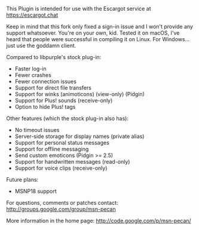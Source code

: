 This Plugin is intended for use with the Escargot service at https://escargot.chat

Keep in mind that this fork only fixed a sign-in issue and I won't provide any support whatsoever. You're on your own, kid. Tested it on macOS, I've heard that people were successful in compiling it on Linux. For Windows... just use the goddamn client.

Compared to libpurple's stock plug-in:

 * Faster log-in
 * Fewer crashes
 * Fewer connection issues
 * Support for direct file transfers
 * Support for winks (animoticons) (view-only) (Pidgin)
 * Support for Plus! sounds (receive-only)
 * Option to hide Plus! tags

Other features (which the stock plug-in also has):

 * No timeout issues
 * Server-side storage for display names (private alias)
 * Support for personal status messages
 * Support for offline messaging
 * Send custom emoticons (Pidgin >= 2.5)
 * Support for handwritten messages (read-only)
 * Support for voice clips (receive-only)

Future plans:

 * MSNP18 support

For questions, comments or patches contact:
http://groups.google.com/group/msn-pecan

More information in the home page:
http://code.google.com/p/msn-pecan/
